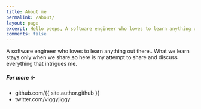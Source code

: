 ```yaml
---
title: About me
permalink: /about/
layout: page
excerpt: Hello peeps, A software engineer who loves to learn anything out there..What we learn stays only when we share,so here is my attempt to share and discuss everything that intrigues me.
comments: false
---
```


A software engineer who loves to learn anything out there..
What we learn stays only when we share,so here is my attempt to share and discuss everything that intrigues me.

##### For more ✨


- github.com/{{ site.author.github }}
- twitter.com/viggyjiggy
